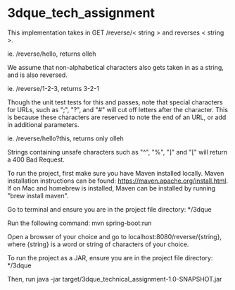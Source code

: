 # 3dque_tech_assignment

This implementation takes in GET /reverse/< string > and reverses < string >.

ie. /reverse/hello, returns olleh

We assume that non-alphabetical characters also gets taken in as a string, and is also reversed.

ie. /reverse/1-2-3, returns 3-2-1

Though the unit test tests for this and passes, note that special characters for URLs, such as ";", "?", and "#" will cut off letters after the character. This is because these characters are reserved to note the end of an URL, or add in additional parameters.

ie. /reverse/hello?this, returns only olleh

Strings containing unsafe characters such as "^", "%", "]" and "[" will return a 400 Bad Request.

To run the project, first make sure you have Maven installed locally. Maven installation instructions can be found: https://maven.apache.org/install.html. If on Mac and homebrew is installed, Maven can be installed by running "brew install maven".

Go to terminal and ensure you are in the project file directory: */3dque

Run the following command: mvn spring-boot:run

Open a browser of your choice and go to localhost:8080/reverse/{string}, where {string} is a word or string of characters of your choice.

To run the project as a JAR, ensure you are in the project file directory: */3dque

Then, run java -jar target/3dque_technical_assignment-1.0-SNAPSHOT.jar
